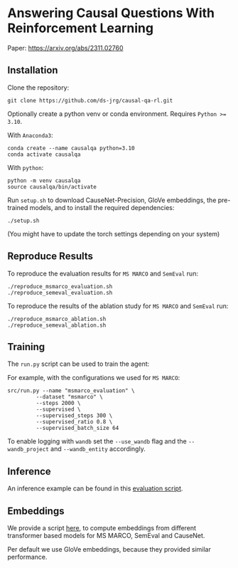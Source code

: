 # Answering Causal Questions With Reinforcement Learning

Paper: https://arxiv.org/abs/2311.02760

## Installation

Clone the repository:
```
git clone https://github.com/ds-jrg/causal-qa-rl.git
```

Optionally create a python venv or conda environment. Requires `Python >= 3.10`.

With `Anaconda3`:
```
conda create --name causalqa python=3.10
conda activate causalqa
```

With `python`:
```
python -m venv causalqa
source causalqa/bin/activate
```

Run `setup.sh` to download CauseNet-Precision, GloVe embeddings, the pre-trained models, and to install the required dependencies:
```
./setup.sh
```
(You might have to update the torch settings depending on your system)

## Reproduce Results

To reproduce the evaluation results for `MS MARCO` and `SemEval` run:
```
./reproduce_msmarco_evaluation.sh
./reproduce_semeval_evaluation.sh
```

To reproduce the results of the ablation study for `MS MARCO` and `SemEval` run:
```
./reproduce_msmarco_ablation.sh
./reproduce_semeval_ablation.sh
```

## Training

The `run.py` script can be used to train the agent:

For example, with the configurations we used for `MS MARCO`:
```
src/run.py --name "msmarco_evaluation" \
		 --dataset "msmarco" \
		 --steps 2000 \
		 --supervised \
		 --supervised_steps 300 \
		 --supervised_ratio 0.8 \
		 --supervised_batch_size 64
```

To enable logging with `wandb` set the `--use_wandb` flag and the `--wandb_project` and `--wandb_entity` accordingly.

## Inference

An inference example can be found in this [evaluation script](src/evaluate_agent.py).

## Embeddings

We provide a script [here](src/compute_embeddings.py), to compute embeddings from different transformer based models for MS MARCO, SemEval and CauseNet.

Per default we use GloVe embeddings, because they provided similar performance.
